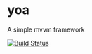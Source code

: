 # yoa
A simple mvvm framework

[![Build Status](https://travis-ci.org/yoajs/yoa.svg?branch=master)](https://travis-ci.org/yoajs/yoa)

